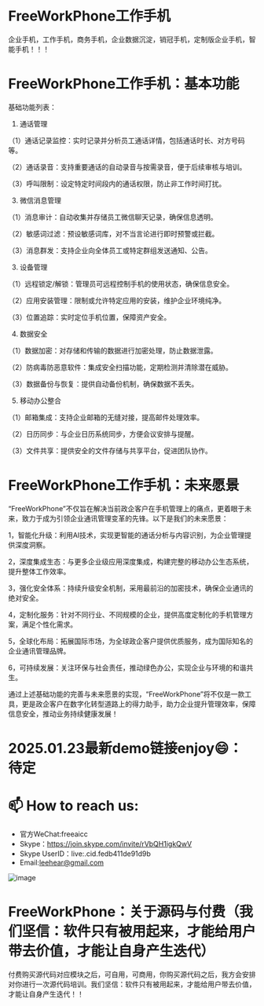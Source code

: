 # FreeWorkPhone工作手机
企业手机，工作手机，商务手机，企业数据沉淀，销冠手机，定制版企业手机，智能手机！！！

# FreeWorkPhone工作手机：基本功能

基础功能列表：

1. 通话管理

（1）通话记录监控：实时记录并分析员工通话详情，包括通话时长、对方号码等。

（2）通话录音：支持重要通话的自动录音与按需录音，便于后续审核与培训。

（3）呼叫限制：设定特定时间段内的通话权限，防止非工作时间打扰。

3. 微信消息管理

（1）消息审计：自动收集并存储员工微信聊天记录，确保信息透明。

（2）敏感词过滤：预设敏感词库，对不当言论进行即时预警或拦截。

（3）消息群发：支持企业向全体员工或特定群组发送通知、公告。

3. 设备管理

（1）远程锁定/解锁：管理员可远程控制手机的使用状态，确保信息安全。

（2）应用安装管理：限制或允许特定应用的安装，维护企业环境纯净。

（3）位置追踪：实时定位手机位置，保障资产安全。

4. 数据安全

（1）数据加密：对存储和传输的数据进行加密处理，防止数据泄露。

（2）防病毒防恶意软件：集成安全扫描功能，定期检测并清除潜在威胁。

（3）数据备份与恢复：提供自动备份机制，确保数据不丢失。

5. 移动办公整合

（1）邮箱集成：支持企业邮箱的无缝对接，提高邮件处理效率。

（2）日历同步：与企业日历系统同步，方便会议安排与提醒。

（3）文件共享：提供安全的文件存储与共享平台，促进团队协作。

# FreeWorkPhone工作手机：未来愿景

“FreeWorkPhone”不仅旨在解决当前政企客户在手机管理上的痛点，更着眼于未来，致力于成为引领企业通讯管理变革的先锋。以下是我们的未来愿景：

1，智能化升级：利用AI技术，实现更智能的通话分析与内容识别，为企业管理提供深度洞察。

2，深度集成生态：与更多企业级应用深度集成，构建完整的移动办公生态系统，提升整体工作效率。

3，强化安全体系：持续升级安全机制，采用最前沿的加密技术，确保企业通讯的绝对安全。
    
4，定制化服务：针对不同行业、不同规模的企业，提供高度定制化的手机管理方案，满足个性化需求。

5，全球化布局：拓展国际市场，为全球政企客户提供优质服务，成为国际知名的企业通讯管理品牌。

6，可持续发展：关注环保与社会责任，推动绿色办公，实现企业与环境的和谐共生。

通过上述基础功能的完善与未来愿景的实现，“FreeWorkPhone”将不仅是一款工具，更是政企客户在数字化转型道路上的得力助手，助力企业提升管理效率，保障信息安全，推动业务持续健康发展！


# 2025.01.23最新demo链接enjoy😄：待定

# 📫 How to reach us:
- 官方WeChat:freeaicc
- Skype：https://join.skype.com/invite/rVbQH1igkQwV
- Skype UserID：live:.cid.fedb411de91d9b
- Email:leehear@gmail.com 

![image](https://github.com/user-attachments/assets/1da1fbaa-6da9-4b7f-99b9-f9ac6a5bfa39)

# FreeWorkPhone：关于源码与付费（我们坚信：软件只有被用起来，才能给用户带去价值，才能让自身产生迭代）
付费购买源代码对应模块之后，可自用，可商用，你购买源代码之后，我方会安排对你进行一次源代码培训。我们坚信：软件只有被用起来，才能给用户带去价值，才能让自身产生迭代！！
